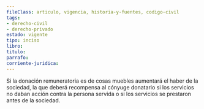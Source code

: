 ```yaml
---
fileClass: articulo, vigencia, historia-y-fuentes, codigo-civil
tags:
- derecho-civil
- derecho-privado
estado: vigente
tipo: inciso
libro:
titulo:
parrafo:
corriente-juridica:
---
```

Si la donación remuneratoria es de cosas muebles aumentará el haber de la sociedad, la que deberá recompensa al cónyuge donatario si los servicios no daban acción contra la persona servida o si los servicios se prestaron antes de la sociedad.